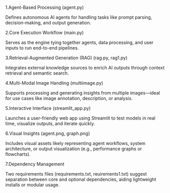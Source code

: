 1.Agent-Based Processing (agent.py)

Defines autonomous AI agents for handling tasks like prompt parsing, decision-making, and output generation.

2.Core Execution Workflow (main.py)

Serves as the engine tying together agents, data processing, and user inputs to run end-to-end pipelines.

3.Retrieval-Augmented Generation (RAG) (rag.py, rag1.py)

Integrates external knowledge sources to enrich AI outputs through context retrieval and semantic search.

4.Multi-Modal Image Handling (multiimage.py)

Supports processing and generating insights from multiple images—ideal for use cases like image annotation, description, or analysis.

5.Interactive Interface (streamlit_app.py)

Launches a user-friendly web app using Streamlit to test models in real time, visualize outputs, and iterate quickly.

6.Visual Insights (agent.png, graph.png)

Includes visual assets likely representing agent workflows, system architecture, or output visualization (e.g., performance graphs or flowcharts).

7.Dependency Management

Two requirements files (requirements.txt, reuirements1.txt) suggest separation between core and optional dependencies, aiding lightweight installs or modular usage.
